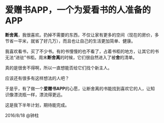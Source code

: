 # 爱赠书APP，一个为爱看书的人准备的APP

**断舍离**，我很喜欢。扔掉不需要的东西，不仅让家有更多的空间（现在的房价，多节省一平米，就省了好几万），而且也让自己的生活更加简单、健康。

我喜欢看书，买了不少书。有的书慢慢的也不看了，占着书柜的地方，让其它的书无法“进驻”书柜。周末**断舍离**的时候，它们很自然进入了被**舍**的清单。

真的是很舍不得啊，所以一直想能否给它们找个新主人。

应该还有很多有这样想法的人吧？

于是乎，有了做一个**爱赠书APP**的心愿，让断舍离的书能找到喜欢它的人，让知识像漂流瓶一样，漂流得更远。

这是我下半年计划，期待能完成。

2016/8/18 @钟柱

